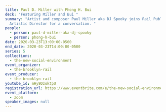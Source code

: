 ```yaml
---
title: Paul D. Miller with Phong H. Bui
deck: "Featuring Miller and Bui "
summary: "Artist and composer Paul Miller aka DJ Spooky joins Rail Publisher and
  Artistic Director for a conversation. "
people:
  - person: paul-d-miller-aka-dj-spooky
  - person: phong-h-bui
date: 2020-03-23T13:00:00-0500
end_date: 2020-03-23T14:00:00-0500
series: 5
collections:
  - the-new-social-environment
event_organizer:
  - the-brooklyn-rail
event_producer:
  - the-brooklyn-rail
youtube_id: nHy9DzoktpU
registration_url: https://www.eventbrite.com/e/the-new-social-environment-paul-d-miller-aka-dj-spooky-tickets-100547582526#
event_platform:
  - zoom
speaker_images: null
---
```

